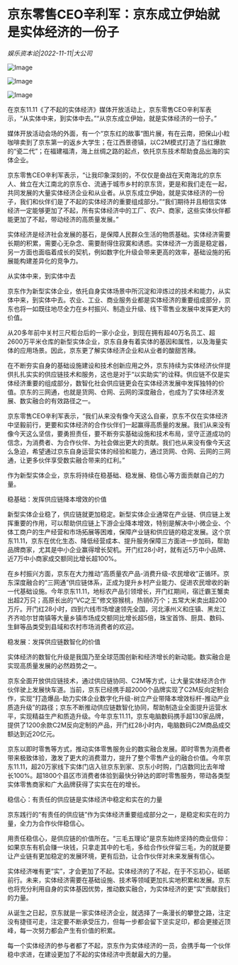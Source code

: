 # 京东零售CEO辛利军：京东成立伊始就是实体经济的一份子

*娱乐资本论|2022-11-11|大公司*

![Image](http://static.ylzbl.com/uploads/ueditor/php/upload/image/20221111/1668158511532562.png)

![Image](http://static.ylzbl.com/uploads/ueditor/php/upload/image/20221111/1668158515510499.png)

![Image](http://static.ylzbl.com/uploads/ueditor/php/upload/image/20221111/1668158539289463.png)

在京东11.11《了不起的实体经济》媒体开放活动上，京东零售CEO辛利军表示，“从实体中来，到实体中去。”“从京东成立伊始，就是实体经济的一份子。”

媒体开放活动会场的外面，有一个“京东红的故事“图片展，有在云南，把保山小粒咖啡卖到了京东第一的返乡大学生；在江西景德镇，以C2M模式打造了当红爆款的“瓷二代”；在福建福清，海上丝绸之路的起点，依托京东技术帮助食品出海的实体企业。

京东零售CEO辛利军表示，“让我印象深刻的，不仅仅是奋战在天南海北的京东人、耸立在大江南北的京东仓、流通于城市乡村的京东货，更是和我们走在一起，共同发展的大量实体经济企业和从业者。从京东成立伊始，就是实体经济的一份子，我们和伙伴们是了不起的实体经济的重要组成部分。”“我们期待并且相信实体经济一定能够更加了不起，所有实体经济中的工厂、农户、商家，这些实体伙伴都能更加了不起，带动经济的高质量发展。”

实体经济是经济社会发展的基石，是保障人民群众生活的物质基础。实体经济需要长期的积累，需要心无杂念、需要耐得住寂寞和诱惑。实体经济一方面是稳定器，另一方面也面临着成长的契机，例如数字化升级会带来更高的效率，基础设施的拓展能构建差异化的竞争力。

从实体中来，到实体中去

京东作为新型实体企业，依托自身实体场景中所沉淀和淬炼过的技术和能力，从实体中来，到实体中去。农业、工业、商业服务业都是实体经济的重要组成部分，京东也将一如既往地尽全力在乡村振兴、制造业升级、线下零售业发展中发挥更大的价值。

从20多年前中关村三尺柜台后的一家小企业，到现在拥有超40万名员工、超2600万平米仓库的新型实体企业，京东自身有着实体的基因和属性，以及海量实体的应用场景。因此，京东更了解实体经济企业和从业者的酸甜苦辣。

在不断夯实自身的基础设施建设和技术创新应用之外，京东持续为实体经济伙伴提供扎扎实实的供应链技术和服务，这也是对于“以实助实”的诠释。供应链不仅是实体经济重要的组成部分，数智化社会供应链更会在实体经济发展中发挥独特的价值。京东的三网通，也就是货网、仓网、云网的深度融合，也成为了实体经济发展、数实融合的有效路径之一。

京东零售CEO辛利军表示，“我们从来没有像今天这么自豪，京东不仅在实体经济中坚毅前行，更要和实体经济的合作伙伴们一起赢得高质量的发展。我们从来没有像今天这么坚信，要勇担责任，要不断夯实基础设施和技术布局，坚守正道成功的信念，为消费者、为合作伙伴、为社会做出更大的贡献。我们也从来没有像今天这么急迫，希望通过京东自身运营实体的经验和能力，通过货网、仓网、云网的三网通，让更多伙伴享受数实融合带来的红利。”

作为新型实体企业，京东将持续在稳基础、稳发展、稳信心等方面贡献自己的力量。

稳基础：发挥供应链降本增效的价值

新型实体企业稳了，供应链就更加稳定。新型实体企业通常在产业链、供应链上发挥重要的作用，可以帮助供应链上下游企业降本增效，特别是解决中小微企业、个体工商户的生产经营和市场拓展等困难，保障产业链和供应链的稳定发展。这个京东11.11，京东在优化生态、降低经营成本、提升服务保障三方面进一步加码，帮助品牌商家，尤其是中小企业赢得增长契机。开门红28小时，就有近5万中小品牌、近7万中小商家成交额同比增长超100%。

在乡村振兴方面，京东在大力推动“高质量农产品-消费升级-农民增收”正循环。京东深度融合的“三网通”供应链体系，正成为提升乡村产业能力、促进农民增收的新一代基础设施。今年京东11.11，地标农产品引领增长，开门红期间，宿迁霸王蟹卖出超2万只；高原长出的“VC之王”修文猕猴桃，热销6万个；五常大米卖出超200万斤。开门红28小时，四到六线市场增速领先全国，河北涿州义和庄镇、黑龙江齐齐哈尔甘南镇等大量乡镇市场成交额同比增长超5倍，珠宝首饰、厨具、数码、生鲜等品类受到县域和农村市场消费者的欢迎。

稳发展：发挥供应链数智化的价值

实体经济的数智化升级是我国乃至全球范围创新和经济增长的新动能。数实融合是实现高质量发展的必然趋势之一。

京东全面开放供应链技术，通过供应链协同、C2M等方式，让大量实体经济合作伙伴驶上发展快车道。当前，京东已经携手超2000个品牌实现了C2M反向定制合作，实现“打造爆品-助力实体企业数字化升级-树立产业带降本增效标杆-推动产业质造升级”的路径；京东不断推动供应链数智化协同，帮助制造业全面提升运营水平，实现精益生产和质造升级。今年京东11.11，京东电脑数码携手超130家品牌，提供了1200余款C2M反向定制的产品，开门红28小时内，电脑数码C2M商品成交额达到近20亿元。

京东以即时零售等方式，推动实体零售服务业的数实融合发展。即时零售为消费者带来极致体验，激发了更大的消费潜力，提升了整个零售产业的融合价值。今年京东11.11，超20万家线下实体门店入驻京东到家、京东小时购，门店数同比去年增长100%。超1800个县区市消费者体验到最快分钟达的即时零售服务，带动各类型实体零售商家和广大品牌获得了实实在在的增长。

稳信心：有责任的供应链是实体经济中稳定和实在的力量

京东践行的“有责任的供应链”作为实体经济重要组成部分之一，是稳定和实在的力量，全力为合作伙伴稳信心。

用责任稳信心，是供应链的价值所在。“三毛五理论”是京东始终坚持的商业信仰：如果京东有机会赚一块钱，只拿走其中的七毛，多给合作伙伴留三毛，为的就是要让产业链有更加稳定的发展环境，更有后劲，让合作伙伴对未来发展有信心。

实体经济唯有更“实”，才会更加了不起。实体经济的了不起，在于不忘初心，砥砺前行。未来，实体经济需要在基础设施、技术等领域更加扎实地积累和发展。京东也将充分利用自身的实体基因优势，推动数实融合，为实体经济的更“实”贡献我们的力量。

从诞生之日起，京东就是一家实体经济企业，就选择了一条漫长的攀登之路，注定没有捷径可走，注定要不断承受压力，但每一步都会留下坚实足印，都会更接近顶峰，每一次努力都会产生有价值的积累。

每一个实体经济的参与者都了不起，京东作为实体经济的一员，会携手每一个伙伴稳中求进，在建设更加了不起的实体经济中贡献最大的力量。

